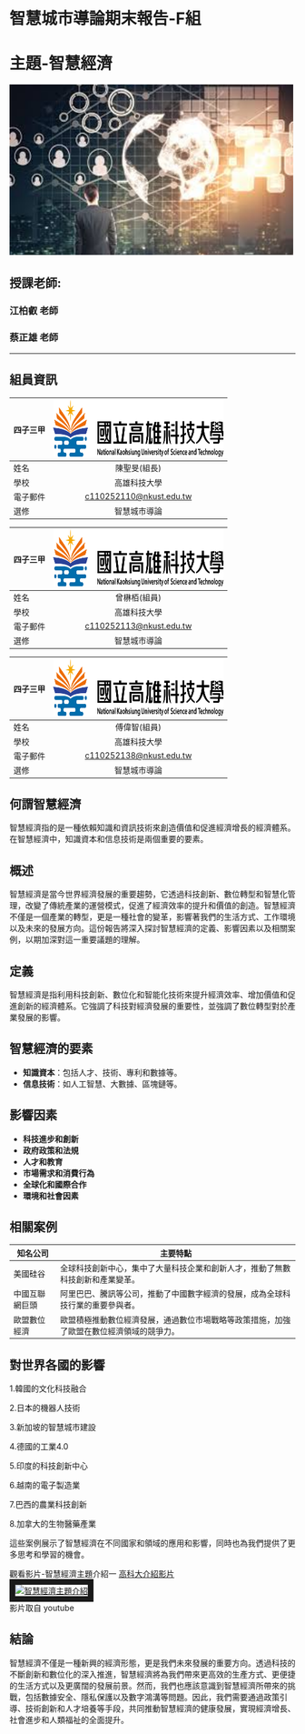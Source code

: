 # 智慧城市導論期末報告-F組
# 主題-智慧經濟
<img src="https://github.com/C110252110/C110252110/blob/main/001.jpg" width=500 height=300/>

## 授課老師:
### 江柏叡 老師
### 蔡正雄 老師





---
## 組員資訊
|      四子三甲        |<img src="https://github.com/C110252110/C110252110/blob/main/182513897.png" width=300 height=100/>|
| ---------------- |:-----------------------------:|
| 姓名             | 陳聖旻(組長)                  |
| 學校             | 高雄科技大學                  |
| 電子郵件         | c110252110@nkust.edu.tw          |
| 選修             | 智慧城市導論                  |

|      四子三甲      |<img src="https://github.com/C110252110/C110252110/blob/main/182513897.png" width=300 height=100/>|
| ---------------- |:-----------------------------:|
| 姓名             | 曾楙栢(組員)             |
| 學校             | 高雄科技大學                  |
| 電子郵件         | c110252113@nkust.edu.tw          |
| 選修             | 智慧城市導論                  |

|     四子三甲      |<img src="https://github.com/C110252110/C110252110/blob/main/182513897.png" width=300 height=100/>|
| ---------------- |:-----------------------------:|
| 姓名             | 傅偉智(組員)                |
| 學校             | 高雄科技大學                  |
| 電子郵件         | c110252138@nkust.edu.tw          |
| 選修             | 智慧城市導論                  |

## 何謂智慧經濟
智慧經濟指的是一種依賴知識和資訊技術來創造價值和促進經濟增長的經濟體系。在智慧經濟中，知識資本和信息技術是兩個重要的要素。

## 概述
智慧經濟是當今世界經濟發展的重要趨勢，它透過科技創新、數位轉型和智慧化管理，改變了傳統產業的運營模式，促進了經濟效率的提升和價值的創造。智慧經濟不僅是一個產業的轉型，更是一種社會的變革，影響著我們的生活方式、工作環境以及未來的發展方向。這份報告將深入探討智慧經濟的定義、影響因素以及相關案例，以期加深對這一重要議題的理解。

## 定義
智慧經濟是指利用科技創新、數位化和智能化技術來提升經濟效率、增加價值和促進創新的經濟體系。它強調了科技對經濟發展的重要性，並強調了數位轉型對於產業發展的影響。

## 智慧經濟的要素
- **知識資本**：包括人才、技術、專利和數據等。
- **信息技術**：如人工智慧、大數據、區塊鏈等。

## 影響因素
- **科技進步和創新**
- **政府政策和法規**
- **人才和教育**
- **市場需求和消費行為**
- **全球化和國際合作**
- **環境和社會因素**

## 相關案例
| 知名公司         | 主要特點                                                                                           |
|--------------|---------------------------------------------------------------------------------------------------|
| 美國硅谷     | 全球科技創新中心，集中了大量科技企業和創新人才，推動了無數科技創新和產業變革。               |
| 中國互聯網巨頭 | 阿里巴巴、騰訊等公司，推動了中國數字經濟的發展，成為全球科技行業的重要參與者。             |
| 歐盟數位經濟 | 歐盟積極推動數位經濟發展，通過數位市場戰略等政策措施，加強了歐盟在數位經濟領域的競爭力。    |

## 對世界各國的影響

1.韓國的文化科技融合

2.日本的機器人技術

3.新加坡的智慧城市建設

4.德國的工業4.0

5.印度的科技創新中心

6.越南的電子製造業

7.巴西的農業科技創新

8.加拿大的生物醫藥產業


這些案例展示了智慧經濟在不同國家和領域的應用和影響，同時也為我們提供了更多思考和學習的機會。


觀看影片-智慧經濟主題介紹一
<a href="https://www.youtube.com/watch?v=h-z4AYaP4cc" target="_blank">高科大介紹影片</a>
<br>
<a href="http://www.youtube.com/watch?feature=player_embedded&v=h-z4AYaP4cc" target="_blank"><img src="http://img.youtube.com/vi/h-z4AYaP4cc/0.jpg" 
alt="智慧經濟主題介紹" width="800" height="500" border="10" /></a>
<br>影片取自 youtube

## 結論
智慧經濟不僅是一種新興的經濟形態，更是我們未來發展的重要方向。透過科技的不斷創新和數位化的深入推進，智慧經濟將為我們帶來更高效的生產方式、更便捷的生活方式以及更廣闊的發展前景。然而，我們也應該意識到智慧經濟所帶來的挑戰，包括數據安全、隱私保護以及數字鴻溝等問題。因此，我們需要通過政策引導、技術創新和人才培養等手段，共同推動智慧經濟的健康發展，實現經濟增長、社會進步和人類福祉的全面提升。
